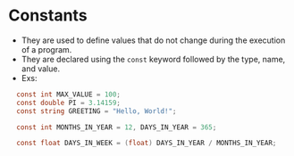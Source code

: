 # Constants

- They are used to define values that do not change during the execution of a program.
- They are declared using the `const` keyword followed by the type, name, and value.
- Exs:

```csharp
  const int MAX_VALUE = 100;
  const double PI = 3.14159;
  const string GREETING = "Hello, World!";

  const int MONTHS_IN_YEAR = 12, DAYS_IN_YEAR = 365;

  const float DAYS_IN_WEEK = (float) DAYS_IN_YEAR / MONTHS_IN_YEAR;
```
